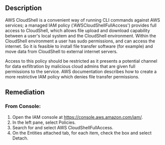 ## Description

AWS CloudShell is a convenient way of running CLI commands against AWS services; a managed IAM policy ('AWSCloudShellFullAccess') provides full access to CloudShell, which allows file upload and download capability between a user's local system and the CloudShell environment. Within the CloudShell environment a user has sudo permissions, and can access the internet. So it is feasible to install file transfer software (for example) and move data from CloudShell to external internet servers.

Access to this policy should be restricted as it presents a potential channel for data exfiltration by malicious cloud admins that are given full permissions to the service. AWS documentation describes how to create a more restrictive IAM policy which denies file transfer permissions.

## Remediation

### From Console:

1. Open the IAM console at https://console.aws.amazon.com/iam/.
2. In the left pane, select Policies.
3. Search for and select AWS CloudShellFullAccess.
4. On the Entities attached tab, for each item, check the box and select Detach.